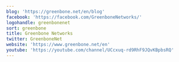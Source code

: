 ```yaml
---
blog: 'https://greenbone.net/en/blog'
facebook: 'https://facebook.com/GreenboneNetworks/'
logohandle: greenbonenet
sort: greenbone
title: Greenbone Networks
twitter: GreenboneNet
website: 'https://www.greenbone.net/en'
youtube: 'https://youtube.com/channel/UCcxuq-rd9RhF9JQvKBpbsRQ'
---
```

